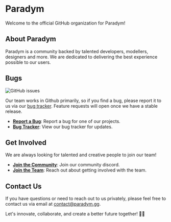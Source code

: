 # Paradym

Welcome to the official GitHub organization for Paradym!

## About Paradym

Paradym is a community backed by talented developers, modellers, designers and more. We are dedicated to delivering the best experience possible to our users.



## Bugs

![GitHub issues](https://img.shields.io/github/issues/paradymhub/bugs?logo=openbugbounty&logoColor=fff&label=Issues)


Our team works in Github primarily, so if you find a bug, please report it to us via our [bug tracker](link-to-bug-tracker). Feature requests will open once we have a stable release.

- [**Report a Bug**](https://github.com/ParadymHub/bugs/issues/new/choose): Report a bug for one of our projects.
- [**Bug Tracker**](https://github.com/orgs/ParadymHub/projects/1): View our bug tracker for updates.



## Get Involved

We are always looking for talented and creative people to join our team!

- [**Join the Community**](https://discord.gg/a9cWaRtNdk): Join our community discord.
- [**Join the Team**](https://discordapp.com/users/392517063832371200): Reach out about getting involved with the team.

## Contact Us

If you have questions or need to reach out to us privately, please feel free to contact us via email at [contact@paradym.gg](mailto:contact@paradym.gg).

Let's innovate, collaborate, and create a better future together! 🚀🌟